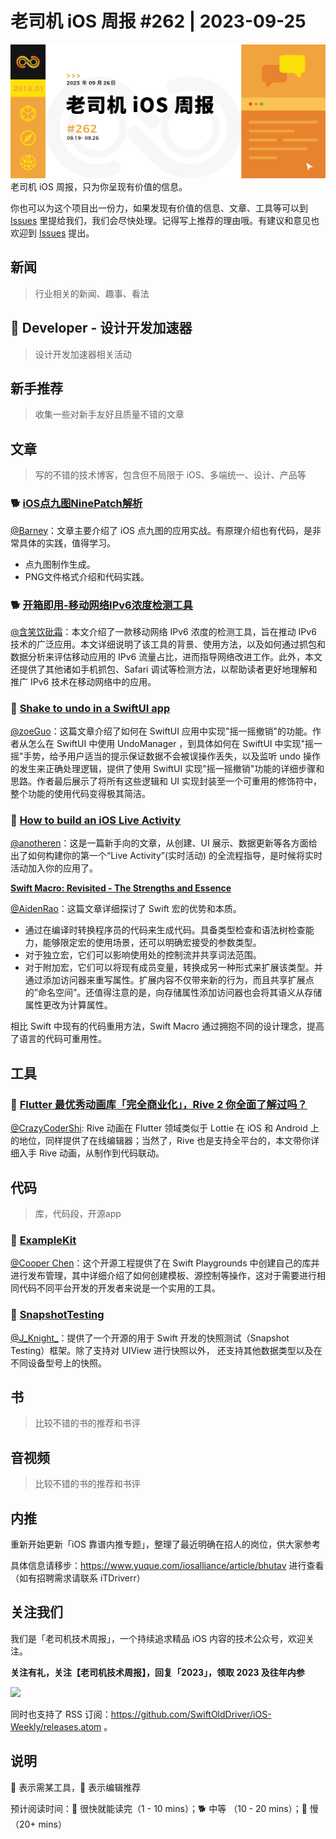 # 老司机 iOS 周报 #262 | 2023-09-25

![ios-weekly](https://github.com/SwiftOldDriver/iOS-Weekly/blob/master/assets/weekly-header/262.png?raw=true)
老司机 iOS 周报，只为你呈现有价值的信息。

你也可以为这个项目出一份力，如果发现有价值的信息、文章、工具等可以到 [Issues](https://github.com/SwiftOldDriver/iOS-Weekly/issues) 里提给我们，我们会尽快处理。记得写上推荐的理由哦。有建议和意见也欢迎到 [Issues](https://github.com/SwiftOldDriver/iOS-Weekly/issues) 提出。

## 新闻

> 行业相关的新闻、趣事、看法

##  Developer - 设计开发加速器

> 设计开发加速器相关活动

## 新手推荐

> 收集一些对新手友好且质量不错的文章

## 文章

> 写的不错的技术博客，包含但不局限于 iOS、多端统一、设计、产品等

### 🐕 [iOS点九图NinePatch解析](https://mp.weixin.qq.com/s/angyJag7AZntt2FLNCOuXw)

[@Barney](~https://github.com/BarneyZhaoooo~)：文章主要介绍了 iOS 点九图的应用实战。有原理介绍也有代码，是非常具体的实践，值得学习。

- 点九图制作生成。
- PNG文件格式介绍和代码实践。


### 🐕 [开箱即用-移动网络IPv6浓度检测工具](https://juejin.cn/post/7278899547828224039)

[@含笑饮砒霜](https://weibo.com/chinafishnews/)：本文介绍了一款移动网络 IPv6 浓度的检测工具，旨在推动 IPv6 技术的广泛应用。本文详细说明了该工具的背景、使用方法，以及如何通过抓包和数据分析来评估移动应用的 IPv6 流量占比，进而指导网络改进工作。此外，本文还提供了其他诸如手机抓包、Safari 调试等检测方法，以帮助读者更好地理解和推广 IPv6 技术在移动网络中的应用。

### 🐎 [Shake to undo in a SwiftUI app](https://blog.thomasdurand.fr/story/2023-09-04-shake-to-undo-swiftui/)

[@zoeGuo](https://github.com/zoeGuo)：这篇文章介绍了如何在 SwiftUI 应用中实现"摇一摇撤销"的功能。作者从怎么在 SwiftUI 中使用 UndoManager ，到具体如何在 SwiftUI 中实现"摇一摇"手势，给予用户适当的提示保证数据不会被误操作丢失，以及监听 undo 操作的发生来正确处理逻辑，提供了使用 SwiftUI 实现"摇一摇撤销"功能的详细步骤和思路。作者最后展示了将所有这些逻辑和 UI 实现封装至一个可重用的修饰符中，整个功能的使用代码变得极其简洁。

### 🐢 [How to build an iOS Live Activity](https://medium.com/kinandcartacreated/how-to-build-ios-live-activity-d1b2f238819e)

[@anotheren](https://github.com/anotheren)：这是一篇新手向的文章，从创建、UI 展示、数据更新等各方面给出了如何构建你的第一个“Live Activity”(实时活动) 的全流程指导，是时候将实时活动加入你的应用了。

**[Swift Macro: Revisited - The Strengths and Essence](https://wezzard.com/post/2023/08/swift-macro-revisited-the-strengths-and-essence-a5a4)**

[@AidenRao](https://weibo.com/AidenRao)：这篇文章详细探讨了 Swift 宏的优势和本质。

- 通过在编译时转换程序员的代码来生成代码。具备类型检查和语法树检查能力，能够限定宏的使用场景，还可以明确宏接受的参数类型。
- 对于独立宏，它们可以影响使用处的控制流并共享词法范围。
- 对于附加宏，它们可以将现有成员变量，转换成另一种形式来扩展该类型。并通过添加访问器来重写属性。扩展内容不仅带来新的行为，而且共享扩展点的”命名空间”。还值得注意的是，向存储属性添加访问器也会将其语义从存储属性更改为计算属性。

相比 Swift 中现有的代码重用方法，Swift Macro 通过拥抱不同的设计理念，提高了语言的代码可重用性。

## 工具

### 🐎 [Flutter 最优秀动画库「完全商业化」，Rive 2 你全面了解过吗？](https://juejin.cn/post/7275155682051145787)

[@CrazyCoderShi](https://github.com/CrazyCoderShi): Rive 动画在 Flutter 领域类似于 Lottie 在 iOS 和 Android 上的地位，同样提供了在线编辑器；当然了，Rive 也是支持全平台的，本文带你详细入手 Rive 动画，从制作到代码联动。

## 代码

> 库，代码段，开源app

### 🐎 [ExampleKit](https://github.com/toph42/ExampleKit)

[@Cooper Chen](https://github.com/cjlcooper)：这个开源工程提供了在 Swift Playgrounds 中创建自己的库并进行发布管理，其中详细介绍了如何创建模板、源控制等操作，这对于需要进行相同代码不同平台开发的开发者来说是一个实用的工具。

### 🐎 [SnapshotTesting](https://github.com/pointfreeco/swift-snapshot-testing)

[@J_Knight_](https://github.com/knightsj)：提供了一个开源的用于 Swift 开发的快照测试（Snapshot Testing）框架。除了支持对 UIView 进行快照以外， 还支持其他数据类型以及在不同设备型号上的快照。

## 书

> 比较不错的书的推荐和书评

## 音视频

> 比较不错的书的推荐和书评

## 内推

重新开始更新「iOS 靠谱内推专题」，整理了最近明确在招人的岗位，供大家参考

具体信息请移步：https://www.yuque.com/iosalliance/article/bhutav 进行查看（如有招聘需求请联系 iTDriverr）

## 关注我们

我们是「老司机技术周报」，一个持续追求精品 iOS 内容的技术公众号，欢迎关注。

**关注有礼，关注【老司机技术周报】，回复「2023」，领取 2023 及往年内参**

![](https://github.com/SwiftOldDriver/iOS-Weekly/blob/master/assets/qrcode_for_wechat.jpg?raw=true)

同时也支持了 RSS 订阅：https://github.com/SwiftOldDriver/iOS-Weekly/releases.atom 。

## 说明

🚧 表示需某工具，🌟 表示编辑推荐

预计阅读时间：🐎 很快就能读完（1 - 10 mins）；🐕 中等 （10 - 20 mins）；🐢 慢（20+ mins）
